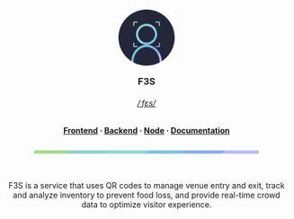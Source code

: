 <h3 align="center">
	<img src="https://raw.githubusercontent.com/F3Sys/.github/main/assets/icon-circle.png" width="100" alt="Logo"/><br/>
	<img src="https://raw.githubusercontent.com/F3Sys/.github/main/assets/transparent.png" height="30" width="0px"/>
	F3S
<img src="https://raw.githubusercontent.com/F3Sys/.github/main/assets/transparent.png" height="30" width="0px"/>
</h3>

<h6 align="center">
	<a href="http://ipa-reader.xyz/?text=%CB%8Cf%C9%9Bs&voice=Mizuki">/ˌfɛs/</a>
</h6>

<h4 align="center">
	<a href="https://github.com/F3Sys/frontend">Frontend</a>
	·
	<a href="https://github.com/F3Sys/backend">Backend</a>
	·
	<a href="https://github.com/F3Sys/node">Node</a>
	·
	<a href="https://github.com/F3Sys/documentation">Documentation</a>
</h4>

<p align="center">
	<img src="https://raw.githubusercontent.com/F3Sys/.github/main/assets/pallete.png" width="400" />
</p>

&nbsp;

<p align="center">
	F3S is a service that uses QR codes to manage venue entry and exit, track and analyze inventory to prevent food loss, and provide real-time crowd data to optimize visitor experience.
</p>

&nbsp;

